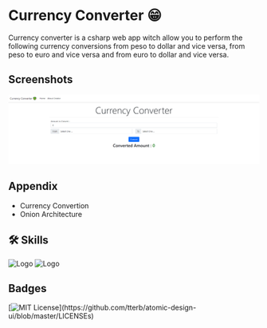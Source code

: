 
# Currency Converter 😁

Currency converter is a csharp web app witch allow you to perform the following currency conversions from peso to dollar and vice versa, from peso to euro and vice versa and from euro to dollar and vice versa.
## Screenshots

![App Screenshot](https://github.com/Daniels-not/CurrencyConverter/blob/master/preview.PNG)

## Appendix

- Currency Convertion
- Onion Architecture


## 🛠 Skills

![Logo](https://img.shields.io/badge/C%23-239120?style=for-the-badge&logo=c-sharp&logoColor=white) ![Logo](https://img.shields.io/badge/.NET-5C2D91?style=for-the-badge&logo=.net&logoColor=white)

## Badges


[![MIT License](https://img.shields.io/apm/l/atomic-design-ui.svg?)](https://github.com/tterb/atomic-design-ui/blob/master/LICENSEs)
